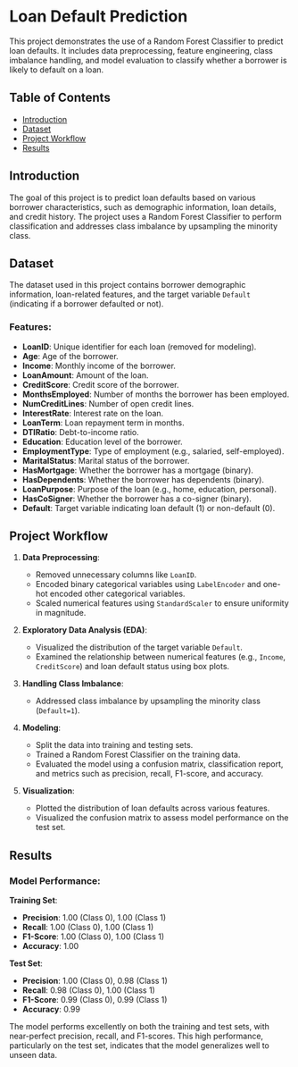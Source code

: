 # Loan Default Prediction

This project demonstrates the use of a Random Forest Classifier to predict loan defaults. It includes data preprocessing, feature engineering, class imbalance handling, and model evaluation to classify whether a borrower is likely to default on a loan.

## Table of Contents

- [Introduction](#introduction)
- [Dataset](#dataset)
- [Project Workflow](#project-workflow)
- [Results](#results)

## Introduction

The goal of this project is to predict loan defaults based on various borrower characteristics, such as demographic information, loan details, and credit history. The project uses a Random Forest Classifier to perform classification and addresses class imbalance by upsampling the minority class.

## Dataset

The dataset used in this project contains borrower demographic information, loan-related features, and the target variable `Default` (indicating if a borrower defaulted or not).

### Features:

- **LoanID**: Unique identifier for each loan (removed for modeling).
- **Age**: Age of the borrower.
- **Income**: Monthly income of the borrower.
- **LoanAmount**: Amount of the loan.
- **CreditScore**: Credit score of the borrower.
- **MonthsEmployed**: Number of months the borrower has been employed.
- **NumCreditLines**: Number of open credit lines.
- **InterestRate**: Interest rate on the loan.
- **LoanTerm**: Loan repayment term in months.
- **DTIRatio**: Debt-to-income ratio.
- **Education**: Education level of the borrower.
- **EmploymentType**: Type of employment (e.g., salaried, self-employed).
- **MaritalStatus**: Marital status of the borrower.
- **HasMortgage**: Whether the borrower has a mortgage (binary).
- **HasDependents**: Whether the borrower has dependents (binary).
- **LoanPurpose**: Purpose of the loan (e.g., home, education, personal).
- **HasCoSigner**: Whether the borrower has a co-signer (binary).
- **Default**: Target variable indicating loan default (1) or non-default (0).

## Project Workflow

1. **Data Preprocessing**:
   - Removed unnecessary columns like `LoanID`.
   - Encoded binary categorical variables using `LabelEncoder` and one-hot encoded other categorical variables.
   - Scaled numerical features using `StandardScaler` to ensure uniformity in magnitude.

2. **Exploratory Data Analysis (EDA)**:
   - Visualized the distribution of the target variable `Default`.
   - Examined the relationship between numerical features (e.g., `Income`, `CreditScore`) and loan default status using box plots.
   
3. **Handling Class Imbalance**:
   - Addressed class imbalance by upsampling the minority class (`Default=1`).

4. **Modeling**:
   - Split the data into training and testing sets.
   - Trained a Random Forest Classifier on the training data.
   - Evaluated the model using a confusion matrix, classification report, and metrics such as precision, recall, F1-score, and accuracy.

5. **Visualization**:
   - Plotted the distribution of loan defaults across various features.
   - Visualized the confusion matrix to assess model performance on the test set.

## Results

### Model Performance:
**Training Set**:
- **Precision**: 1.00 (Class 0), 1.00 (Class 1)
- **Recall**: 1.00 (Class 0), 1.00 (Class 1)
- **F1-Score**: 1.00 (Class 0), 1.00 (Class 1)
- **Accuracy**: 1.00

**Test Set**:
- **Precision**: 1.00 (Class 0), 0.98 (Class 1)
- **Recall**: 0.98 (Class 0), 1.00 (Class 1)
- **F1-Score**: 0.99 (Class 0), 0.99 (Class 1)
- **Accuracy**: 0.99

The model performs excellently on both the training and test sets, with near-perfect precision, recall, and F1-scores. This high performance, particularly on the test set, indicates that the model generalizes well to unseen data.
